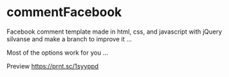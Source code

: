 # commentFacebook

Facebook comment template made in html, css, and javascript with jQuery silvanse and make a branch to improve it ...

Most of the options work for you ...

Preview
https://prnt.sc/1syyppd
